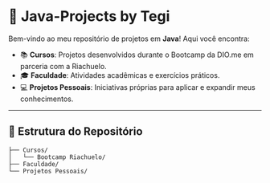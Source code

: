 # 🚀 Java-Projects by Tegi

Bem-vindo ao meu repositório de projetos em **Java**! Aqui você encontra:

- 📚 **Cursos**: Projetos desenvolvidos durante o Bootcamp da DIO.me em parceria com a Riachuelo.
- 🎓 **Faculdade**: Atividades acadêmicas e exercícios práticos.
- 💻 **Projetos Pessoais**: Iniciativas próprias para aplicar e expandir meus conhecimentos.

---

## 📂 Estrutura do Repositório

```plaintext
├── Cursos/
│   └── Bootcamp Riachuelo/
├── Faculdade/
└── Projetos Pessoais/
